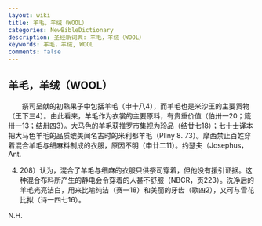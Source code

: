 ```yaml
---
layout: wiki
title: 羊毛，羊绒（WOOL）
categories: NewBibleDictionary
description: 圣经新词典: 羊毛，羊绒（WOOL）
keywords: 羊毛，羊绒, WOOL
comments: false
---
```


## 羊毛，羊绒（WOOL）

　　祭司呈献的初熟果子中包括羊毛（申十八4），而羊毛也是米沙王的主要贡物（王下三4）。由此看来，羊毛作为衣裳的主要原料，有贵重价值（伯卅一20；箴卅一13；结卅四3）。大马色的羊毛获推罗市集视为珍品（结廿七18）；七十士译本把大马色羊毛的品质媲美闻名古时的米利都羊毛（Pliny 8. 73）。摩西禁止百姓穿着混合羊毛与细麻料制成的衣服，原因不明（申廿二11）。约瑟夫（Josephus，Ant.

4. 208）认为，混合了羊毛与细麻的衣服只供祭司穿着，但他没有援引证据。这种混合布料所产生的静电会令穿着的人甚不舒服（NBCR，页223）。洗净后的羊毛光亮洁白，用来比喻纯洁（赛一18）和美丽的牙齿（歌四2），又可与雪花比拟（诗一四七16）。

N.H.








